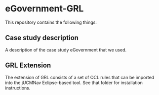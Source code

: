 # eGovernment-GRL
This repository contains the following things:

## Case study description
A description of the case study eGovernment that we used.

## GRL Extension
The extension of GRL consists of a set of OCL rules that can be imported into the jUCMNav Eclipse-based tool. 
See that folder for installation instructions.
